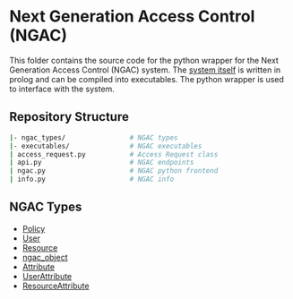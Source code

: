 # Next Generation Access Control (NGAC)

This folder contains the source code for the python wrapper for the Next Generation Access Control (NGAC) system. The [system itself](./tog-ngac-croscpp) is written in prolog and can be compiled into executables. The python wrapper is used to interface with the system.

## Repository Structure

```sh
|- ngac_types/                # NGAC types
|- executables/               # NGAC executables
| access_request.py           # Access Request class
| api.py                      # NGAC endpoints
| ngac.py                     # NGAC python frontend
| info.py                     # NGAC info
```

## NGAC Types

- [Policy](./ngac_types/ngac_policy.py)
- [User](./ngac_types/user.py)
- [Resource](./ngac_types/resource.py)
- [ngac_object](./ngac_types/ngac_object.py)
- [Attribute](./ngac_types/attribute.py)
- [UserAttribute](./ngac_types/attribute.py)
- [ResourceAttribute](./ngac_types/attribute.py)
